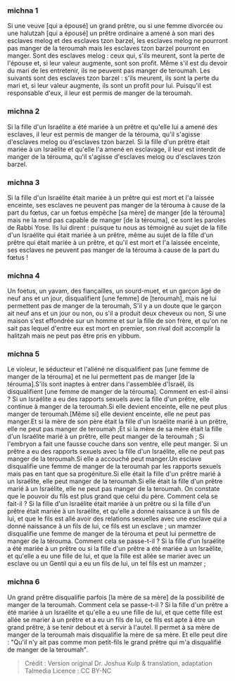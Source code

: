 
### michna 1
Si une veuve [qui a épousé] un grand prêtre, ou si une femme divorcée ou une halutzah [qui a épousé] un prêtre ordinaire a amené à son mari des esclaves melog et des esclaves tzon barzel, les esclaves melog ne pourront pas manger de la teroumah mais les esclaves tzon barzel pourront en manger. Sont des esclaves melog : ceux qui, s'ils meurent, sont la perte de l'épouse et, si leur valeur augmente, sont son profit. Même s'il est du devoir du mari de les entretenir, ils ne peuvent pas manger de teroumah. Les suivants sont des esclaves tzon barzel : s'ils meurent, ils sont la perte du mari et, si leur valeur augmente, ils sont un profit pour lui. Puisqu'il est responsable d'eux, il leur est permis de manger de la teroumah.

### michna 2
Si la fille d'un Israélite a été mariée à un prêtre et qu'elle lui a amené des esclaves, il leur est permis de manger de la térouma, qu'il s'agisse d'esclaves melog ou d'esclaves tzon barzel. Si la fille d'un prêtre était mariée à un Israélite et qu'elle l'a amené en esclavage, il leur est interdit de manger de la térouma, qu'il s'agisse d'esclaves melog ou d'esclaves tzon barzel.

### michna 3
Si la fille d'un Israélite était mariée à un prêtre qui est mort et l'a laissée enceinte, ses esclaves ne peuvent pas manger de la térouma à cause de la part du fœtus, car un fœtus empêche [sa mère] de manger [de la térouma] mais ne la rend pas capable de manger [de la térouma], ce sont les paroles de Rabbi Yose. Ils lui dirent : puisque tu nous as témoigné au sujet de la fille d'un Israélite qui était mariée à un prêtre, même au sujet de la fille d'un prêtre qui était mariée à un prêtre, et qu'il est mort et l'a laissée enceinte, ses esclaves ne peuvent pas manger de la térouma à cause de la part du fœtus !

### michna 4
Un foetus, un yavam, des fiançailles, un sourd-muet, et un garçon âgé de neuf ans et un jour, disqualifient [une femme] de [teroumah], mais ne lui permettent pas de manger de la teroumah, S'il  y a un doute que le garçon ait neuf ans et un jour ou non, ou s'il a produit deux cheveux ou non, Si une maison s'est effondrée sur un homme et sur la fille de son frère, et qu'on ne sait pas lequel d'entre eux est mort en premier, son rival doit accomplir la halitzah mais ne peut pas être pris en yibbum.

### michna 5
Le violeur, le séducteur et l'aliéné ne disqualifient pas [une femme de manger de la térouma] et ne lui permettent pas de manger [de la térouma].S'ils sont inaptes à entrer dans l'assemblée d'Israël, ils disqualifient [une femme de manger de la térouma]. Comment en est-il ainsi ?  Si un Israélite a eu des rapports sexuels avec la fille d'un prêtre, elle continue à manger de la teroumah.Si elle devient enceinte, elle ne peut plus manger de teroumah.[Même si] elle devient enceinte, elle ne peut pas manger.Et si la mère de son père était la fille d'un Israélite marié à un prêtre, elle ne peut pas manger de teroumah ;Et si la mère de sa mère était la fille d'un Israélite marié à un prêtre, elle peut manger de la teroumah ; Si l'embryon a fait une fausse couche dans son ventre, elle peut manger. Si un prêtre a eu des rapports sexuels avec la fille d'un Israélite, elle ne peut pas manger de la teroumah.Si elle a accouché peut manger.Un esclave disqualifie une femme de manger de la teroumah par les rapports sexuels mais pas en tant que sa progéniture.Si elle était la fille d'un prêtre marié à un Israélite, elle peut manger de la teroumah.Si elle était la fille d'un prêtre marié à un Israélite, elle ne peut pas manger de la teroumah. On constate que le pouvoir du fils est plus grand que celui du père. Comment cela se fait-il ?  Si la fille d'un Israélite était mariée à un prêtre ou si la fille d'un prêtre était mariée à un Israélite, et qu'elle a donné naissance à un fils de lui, et que le fils est allé avoir des relations sexuelles avec une esclave qui a donné naissance à un fils de lui, ce fils est un esclave ; un mamzer disqualifie une femme de manger de la térouma et peut lui permettre de manger de la térouma. Comment cela se passe-t-il ?  Si la fille d'un Israélite a été mariée à un prêtre ou si la fille d'un prêtre a été mariée à un Israélite, et qu'elle a eu une fille de lui, et que la fille est allée se marier avec un esclave ou un Gentil qui a eu un fils de lui, un tel fils est un mamzer ;

### michna 6
Un grand prêtre disqualifie parfois [la mère de sa mère] de la possibilité de manger de la teroumah. Comment cela se passe-t-il ? Si la fille d'un prêtre a été mariée à un Israélite et qu'elle a eu une fille de lui, et que cette fille est allée se marier à un prêtre et a eu un fils de lui, ce fils est apte à être un grand prêtre, à se tenir debout et à servir à l'autel. Il permet à sa mère de manger de la teroumah mais disqualifie la mère de sa mère. Et elle peut dire : "Qu'il n'y ait pas comme mon petit-fils le grand prêtre qui m'a disqualifié de manger de la teroumah".

>Crédit : Version original Dr. Joshua Kulp & translation, adaptation Talmedia
>Licence : CC BY-NC